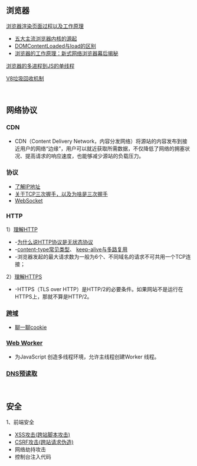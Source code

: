 ## 浏览器

[浏览器渲染页面过程以及工作原理](https://segmentfault.com/a/1190000010298038)
* [五大主流浏览器内核的源起](https://blog.csdn.net/Summer_15/article/details/71249203)
* [DOMContentLoaded与load的区别](https://www.cnblogs.com/caizhenbo/p/6679478.html)
* [浏览器的工作原理：新式网络浏览器幕后揭秘](https://www.html5rocks.com/zh/tutorials/internals/howbrowserswork/)

[浏览器的多进程到JS的单线程](https://segmentfault.com/a/1190000012925872)

[V8垃圾回收机制](https://juejin.im/post/5c8b89f55188257e8e232d99) 

<br/>


## 网络协议
### CDN

* CDN（Content Delivery Network，内容分发网络）将源站的内容发布到接近用户的网络“边缘”，用户可以就近获取所需数据，不仅降低了网络的拥塞状况、提高请求的响应速度，也能够减少源站的负载压力。

### 协议
* [了解IP地址](https://www.jianshu.com/p/ad7cd1d5be45)
* [关于TCP三次握手，以及为啥是三次握手](https://juejin.im/post/5ce39af36fb9a07ed136a9bc)
* [WebSocket](https://www.ruanyifeng.com/blog/2017/05/websocket.html)
   

### HTTP

1）[理解HTTP](http://caibaojian.com/http.html)
  * -[为什么说HTTP协议是无状态协议](https://www.cnblogs.com/Jadie/p/6877392.html)
  * -[content-type常见类型](https://www.jianshu.com/p/ba40da728806)、 [keep-alive与多路复用](https://juejin.cn/post/6989985247836241957)
  * -浏览器发起的最大请求数为一般为6个、不同域名的请求不可共用一个TCP连接；
      

2）[理解HTTPS](https://mp.weixin.qq.com/s/StqqafHePlBkWAPQZg3NrA)
  * -HTTPS（TLS over HTTP）是HTTP/2的必要条件。如果网站不是运行在HTTPS上，那就不算是HTTP/2。
  

### [跨域](https://github.com/yang1212/collection-about/issues/22)
  * [聊一聊cookie](https://segmentfault.com/a/1190000004556040)
 

### [Web Worker](http://www.ruanyifeng.com/blog/2018/07/web-worker.html)  
* 为JavaScript 创造多线程环境，允许主线程创建Worker 线程。    

### [DNS预读取](https://developer.mozilla.org/zh-CN/docs/Web/HTTP/Headers/X-DNS-Prefetch-Control) 


<br/>

## 安全
  
  1、前端安全
  * [XSS攻击(跨站脚本攻击)](https://tech.meituan.com/2018/09/27/fe-security.html)
  * [CSRF攻击(跨站请求伪造)](https://tech.meituan.com/2018/10/11/fe-security-csrf.html)
  * 网络劫持攻击
  * 控制台注入代码
